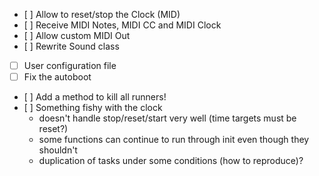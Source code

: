 * [ ] Allow to reset/stop the Clock (MID)
* [ ] Receive MIDI Notes, MIDI CC and MIDI Clock
* [ ] Allow custom MIDI Out
* [ ] Rewrite Sound class
* [ ] User configuration file
* [ ] Fix the autoboot
* [ ] Add a method to kill all runners!
* [ ] Something fishy with the clock
    * doesn't handle stop/reset/start very well (time targets must be reset?)
    * some functions can continue to run through init even though they shouldn't
    * duplication of tasks under some conditions (how to reproduce)?
